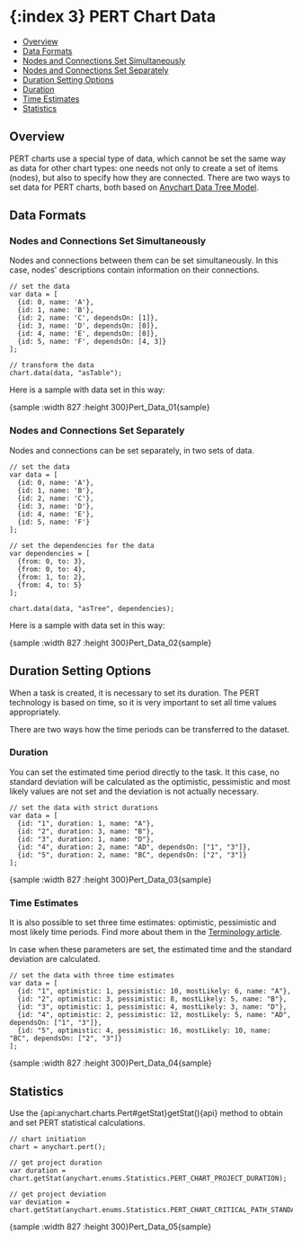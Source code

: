 {:index 3}
PERT Chart Data
===========

* [Overview](#overview)
* [Data Formats](#data_formats)
 * [Nodes and Connections Set Simultaneously](#nodes_and_connections_set_simultaneously)
 * [Nodes and Connections Set Separately](#nodes_and_connections_set_separately)
* [Duration Setting Options](#duration_setting_options)
 * [Duration](#duration)
 * [Time Estimates](#time_estimates)
* [Statistics](#statistics)

## Overview

PERT charts use a special type of data, which cannot be set the same way as data for other chart types: one needs not only to create a set of items (nodes), but also to specify how they are connected. There are two ways to set data for PERT charts, both based on [Anychart Data Tree Model](../Working_with_Data/Using_Data_Tree_Model).

## Data Formats

### Nodes and Connections Set Simultaneously

Nodes and connections between them can be set simultaneously. In this case, nodes' descriptions contain information on their connections.

```
// set the data
var data = [
  {id: 0, name: 'A'},
  {id: 1, name: 'B'},
  {id: 2, name: 'C', dependsOn: [1]},
  {id: 3, name: 'D', dependsOn: [0]},
  {id: 4, name: 'E', dependsOn: [0]},
  {id: 5, name: 'F', dependsOn: [4, 3]}
];

// transform the data
chart.data(data, "asTable");
```

Here is a sample with data set in this way:

{sample :width 827 :height 300}Pert\_Data\_01{sample}

### Nodes and Connections Set Separately

Nodes and connections can be set separately, in two sets of data.

```
// set the data
var data = [
  {id: 0, name: 'A'},
  {id: 1, name: 'B'},
  {id: 2, name: 'C'},
  {id: 3, name: 'D'},
  {id: 4, name: 'E'},
  {id: 5, name: 'F'}
];

// set the dependencies for the data
var dependencies = [
  {from: 0, to: 3},
  {from: 0, to: 4},
  {from: 1, to: 2},
  {from: 4, to: 5}
];

chart.data(data, "asTree", dependencies);
```

Here is a sample with data set in this way:

{sample :width 827 :height 300}Pert\_Data\_02{sample}

## Duration Setting Options

When a task is created, it is necessary to set its duration. The PERT technology is based on time, so it is very important to set all time values appropriately.

There are two ways how the time periods can be transferred to the dataset. 

### Duration

You can set the estimated time period directly to the task. It this case, no standard deviation will be calculated as the optimistic, pessimistic and most likely values are not set and the deviation is not actually necessary.

```
// set the data with strict durations
var data = [
  {id: "1", duration: 1, name: "A"},
  {id: "2", duration: 3, name: "B"},
  {id: "3", duration: 1, name: "D"},
  {id: "4", duration: 2, name: "AD", dependsOn: ["1", "3"]},
  {id: "5", duration: 2, name: "BC", dependsOn: ["2", "3"]}
];
```

{sample :width 827 :height 300}Pert\_Data\_03{sample}

### Time Estimates

It is also possible to set three time estimates: optimistic, pessimistic and most likely time periods. Find more about them in the [Terminology article](Terminology). 

In case when these parameters are set, the estimated time and the standard deviation are calculated.

```
// set the data with three time estimates
var data = [
  {id: "1", optimistic: 1, pessimistic: 10, mostLikely: 6, name: "A"},
  {id: "2", optimistic: 3, pessimistic: 8, mostLikely: 5, name: "B"},
  {id: "3", optimistic: 1, pessimistic: 4, mostLikely: 3, name: "D"},
  {id: "4", optimistic: 2, pessimistic: 12, mostLikely: 5, name: "AD", dependsOn: ["1", "3"]},
  {id: "5", optimistic: 4, pessimistic: 16, mostLikely: 10, name: "BC", dependsOn: ["2", "3"]}
];
```

{sample :width 827 :height 300}Pert\_Data\_04{sample}

## Statistics

Use the {api:anychart.charts.Pert#getStat}getStat(){api} method to obtain and set PERT statistical calculations.

```
// chart initiation
chart = anychart.pert();

// get project duration
var duration = chart.getStat(anychart.enums.Statistics.PERT_CHART_PROJECT_DURATION);

// get project deviation
var deviation = chart.getStat(anychart.enums.Statistics.PERT_CHART_CRITICAL_PATH_STANDARD_DEVIATION);
```

{sample :width 827 :height 300}Pert\_Data\_05{sample}